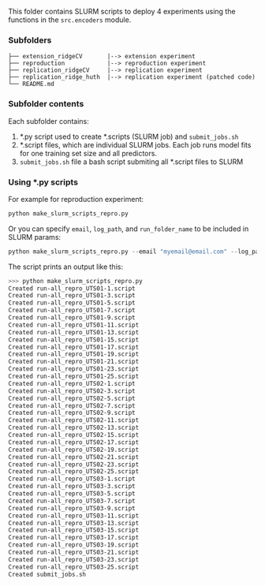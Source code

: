 This folder contains SLURM scripts to deploy 4 experiments using the functions in the `src.encoders` module.

### Subfolders

```
├── extension_ridgeCV       |--> extension experiment
├── reproduction            |--> reproduction experiment
├── replication_ridgeCV     |--> replication experiment
├── replication_ridge_huth  |--> replication experiment (patched code)
└── README.md
```

### Subfolder contents
Each subfolder contains:

1. *.py script used to create *.scripts (SLURM job) and `submit_jobs.sh`
1. *.script files, which are individual SLURM jobs. Each job runs model fits for one training set size and all predictors.
1. `submit_jobs.sh` file a bash script submiting all *.script files to SLURM

### Using *.py scripts

For example for reproduction experiment:
```python
python make_slurm_scripts_repro.py
```

Or you can specify `email`, `log_path`, and `run_folder_name` to be included in SLURM params:
```python
python make_slurm_scripts_repro.py --email "myemail@email.com" --log_path "/path/to/log/folder" --run_folder_name "name_of_results_folder"
```

The script prints an output like this:

```bash
>>> python make_slurm_scripts_repro.py
Created run-all_repro_UTS01-1.script
Created run-all_repro_UTS01-3.script
Created run-all_repro_UTS01-5.script
Created run-all_repro_UTS01-7.script
Created run-all_repro_UTS01-9.script
Created run-all_repro_UTS01-11.script
Created run-all_repro_UTS01-13.script
Created run-all_repro_UTS01-15.script
Created run-all_repro_UTS01-17.script
Created run-all_repro_UTS01-19.script
Created run-all_repro_UTS01-21.script
Created run-all_repro_UTS01-23.script
Created run-all_repro_UTS01-25.script
Created run-all_repro_UTS02-1.script
Created run-all_repro_UTS02-3.script
Created run-all_repro_UTS02-5.script
Created run-all_repro_UTS02-7.script
Created run-all_repro_UTS02-9.script
Created run-all_repro_UTS02-11.script
Created run-all_repro_UTS02-13.script
Created run-all_repro_UTS02-15.script
Created run-all_repro_UTS02-17.script
Created run-all_repro_UTS02-19.script
Created run-all_repro_UTS02-21.script
Created run-all_repro_UTS02-23.script
Created run-all_repro_UTS02-25.script
Created run-all_repro_UTS03-1.script
Created run-all_repro_UTS03-3.script
Created run-all_repro_UTS03-5.script
Created run-all_repro_UTS03-7.script
Created run-all_repro_UTS03-9.script
Created run-all_repro_UTS03-11.script
Created run-all_repro_UTS03-13.script
Created run-all_repro_UTS03-15.script
Created run-all_repro_UTS03-17.script
Created run-all_repro_UTS03-19.script
Created run-all_repro_UTS03-21.script
Created run-all_repro_UTS03-23.script
Created run-all_repro_UTS03-25.script
Created submit_jobs.sh
```
